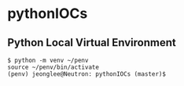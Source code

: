 # pythonIOCs


## Python Local Virtual Environment

```
$ python -m venv ~/penv
source ~/penv/bin/activate
(penv) jeonglee@Neutron: pythonIOCs (master)$


```
